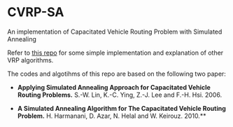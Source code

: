 # CVRP-SA
An implementation of Capacitated Vehicle Routing Problem with Simulated Annealing

Refer to [this repo](https://github.com/4342315yc/VRP-Algorithms) for some simple implementation and explanation of other VRP algorithms.

The codes and algotihms of this repo are based on the following two paper:

* **Applying Simulated Annealing Approach for Capacitated Vehicle Routing Problems.** S.-W. Lin, K.-C. Ying, Z.-J. Lee and F.-H. Hsi. 2006.

* **A Simulated Annealing Algorithm for The Capacitated Vehicle Routing Problem.** H. Harmanani, D. Azar, N. Helal and W. Keirouz. 2010.**
